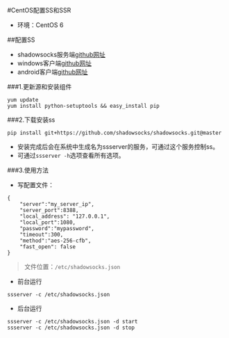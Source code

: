 #CentOS配置SS和SSR
- 环境：CentOS 6

##配置SS
- shadowsocks服务端[github网址](https://github.com/shadowsocks/shadowsocks/tree/master)
- windows客户端[github网址](https://github.com/shadowsocks/shadowsocks-windows)
- android客户端[github网址](https://github.com/shadowsocks/shadowsocks-android)

###1.更新源和安装组件
```
yum update
yum install python-setuptools && easy_install pip
```

###2.下载安装ss
```
pip install git+https://github.com/shadowsocks/shadowsocks.git@master
```

- 安装完成后会在系统中生成名为ssserver的服务，可通过这个服务控制ss。
- 可通过`ssserver -h`选项查看所有选项。

###3.使用方法
- 写配置文件：
```
{
    "server":"my_server_ip",
    "server_port":8388,
    "local_address": "127.0.0.1",
    "local_port":1080,
    "password":"mypassword",
    "timeout":300,
    "method":"aes-256-cfb",
    "fast_open": false
}
```

> 文件位置：`/etc/shadowsocks.json`

- 前台运行

```
ssserver -c /etc/shadowsocks.json
```

- 后台运行

```
ssserver -c /etc/shadowsocks.json -d start
ssserver -c /etc/shadowsocks.json -d stop
```


